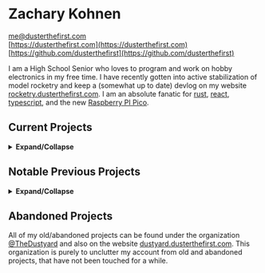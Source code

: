 # Zachary Kohnen

[me@dusterthefirst.com](mailto:me@dusterthefirst.com) \
[https://dusterthefirst.com](https://dusterthefirst.com) \
[https://github.com/dusterthefirst](https://github.com/dusterthefirst)

I am a High School Senior who loves to program and work on hobby electronics in
my free time. I have recently gotten into active stabilization of model rocketry
and keep a (somewhat up to date) devlog on my website [rocketry.dusterthefirst.com][rocketry].
I am an absolute fanatic for [rust], [react], [typescript], and the new
[Raspberry PI Pico][pico].

## Current Projects

<details>
 <summary><b>Expand/Collapse</b></summary>

<sup>Last updated June 30, 2021</sup>

-   [annoy] was a small hobby project to create a little annoying toy that my S/O
    could control remotely and get my attention when I get sucked into a project.
    It uses an ESP8266 and a whole load of reverse proxying to be accessible on
    the internet. When put together, it is a little annoying box of fun.

-   [sd] is an online D&D like magic card creator, designed for custom campaigns.
    The tool was never really used in a campaign, but has been very useful for
    the DM it was created for. It was a great project for working on a full
    client side app in react, and probably was the reason I chose to use React
    Native for the WHS Helper App.

-   [teensyduino-rs] is a somewhat ongoing project to create safe rust bindings to
    the teensyduino library which goes along with [my fork][arduinoteensy-better-ffi]
    of the [platformio teensyduino framework][arduinoteensy] which exposes many more
    of the functions as a C ABI so that it can be lined into rust.

-   [rocketry] is an ongoing learning project of creating and flying a thrust vector
    controlled rocket. I try to keep an [ongoing devlog][rocketry-website] but keep
    no promises. This project has been superseded by the pico-pilot project.

-   [preflight] is an attempt at end to end testing of flight software with as little
    setup as needed. It aims to be able to run SITL (Software In The Loop) simulations
    interfacing with firmware directly with the ease of running unit tests. In its
    current state, it would not make sense to, but the system may grow to be able
    to run HITL (Hardware In The Loop) simulations. This is built around the Rust
    macro system.

-   [pico-pilot] is my most recent rocketry project using the raspberry pi pico as
    the main controller for rocketry avionics. This project consists of several parts.
    pico-pilot housing the firmware and any libraries used.

    -   [pico-avionics] houses the kicad and other mechanical designs that describe
        the physical form of the avionics.
    -   [pico-mct] Houses the mission control software that interfaces with the
        pico-pilot firmware to relay live telemetry data and to send commands
        to the flight control software.

-   [kicad-library] is a conglomeration of all custom kicad footprints, 3d models,
    and libraries that I was unable to find existing versions of. This library is
    layed out in a way that others can use it, but is very specific to my projects
    and use cases.

    -   [RP_Silicon_KiCad] Is a fork of someone's copy of the official Raspberry
        Pi Pico and RP2040 kicad libraries that I have expanded on with 3d models
        and other fixes and improvements.

-   [vote] is a tool used to authenticate discord users in polls to prevent and
    detect vote manipulation. Yes, this is not super serious or super important
    but it makes polls with middle school children much easier since they
    can not manipulate it for fun.

</details>

## Notable Previous Projects

<details>
 <summary><b>Expand/Collapse</b></summary>

<sup>Last updated June 30, 2021</sup>

-   [calc-ab-senior-project] was an animation created for my AP Calculus AB class
    senior year of high school. The animation describes, visually, the connection
    between derivatives and the secant lines of a curve. This animation was created
    with [manim], a tool created by [Grant Sanderson (3Blue1Brown)][3blue1brown]
    like to programmatically generate the animations seen in his videos.

-   [WHS Helper App][whsha] was my first big user facing project. An IOS/Android
    app to help students manage their confusing schedule in my school. This app was
    a large success at first, but I have learned a lot about app development through
    the process of making it, and definitely learned that spending almost all of
    my waking hours on this project had been wearing me down. Since no one in the
    school was able to or willing to take up the app, when I graduate, it will
    more or less fade into oblivion.

-   [sxfs] was maybe the first project I have made, that had a successful 2nd version.
    This app is a simple file server for screenshot uploads from the ShareX utility.
    I have since switched to daily driving linux, meaning that I can no longer use
    ShareX. I know that this basically could have been implemented in nginx configs,
    but it was a good learning experience for backend rust and typescript projects.

-   [stfu] being a personal hobby project, it has an unprofessional name, but
    actually is a little useful project. It is a daemon/client duo that can easily
    mute a whole discord channel with ease and quickly (after the first cold run
    due to the slowness of the daemon starting)

-   [BicBacBoe] was my first full stack web application that was a simple 1v1
    tic-tac-toe game. It's server code has long been lost, but it was my first project
    I was able to share with friends. I even tried to make a second (failed) version
    that can be found [here][bicbacboe-2]

-   [Beepus], [WHS Help Bot][whshelpbot], and [RobbieBotten] were discord bots that
    I had made for specific discord servers. Beepus was a great moderation bot, but
    was never used enough before the server ended up dying. Robbie Botten on the
    other hand was deployed in a huge community server and got tons of use, but
    after I had left the server, its use became limited and eventually was taken
    offline. The WHS Help Bot never really became much, but its goal was to be a
    role management bot for a school discord server, that like many, died before
    the bot was done.

-   [LoginWithDiscord] was maybe and biggest library that I have made. It was
    designed to be a super simple, one function call, login button for discord.
    It was never reliable enough to truly use but many people picked it up,
    (many of who had no idea what they were doing, they just saw the words login
    and discord) and it became a mess to maintain, eventually being released into
    the dustyard after a failed rewrite of the library.

-   [StoragePlus] was a small spigot minecraft plugin that provided backpack/shulker
    box like tools. Minecraft eventually added native tools to achieve this better,
    which lead to me abandoning the project.

-   [Mechan.js] was maybe the library that I put the most work into, a command
    handling library for discord, in typescript. It involved a bunch of new challenges,
    such as parsing and creating a good, well thought out user facing API. This library
    was eventually scrapped, as I moved away from typescript for backend services,
    but still holds a place near and dear in my heart. The part I am most proud of
    are the documentation website which has detailed documentation written all out
    by hand ([mechan.js.org])

-   [GUIShopMinus] was going to be a FOSS (Free and Open Source Software) alternative
    to the popular GUIShopPlus spigot plugin with a web GUI to configure the shop.
    The MC server that it was commissioned for eventually fell through, but the shop
    plugin still had a lot of work to be done, so it was abandoned.

-   [Matts Mashups][lemmiejustyeet] was a commissioned website for a friend who
    wanted a place to store and share their musical mashups of songs. It came fully
    to fruition, but the person who it was created for never ended up using it and
    eventually I took the server offline. It was very useful as practice to learn
    about databases, for it was the first heavily database centered program I made.

-   [React TypeDoc][reacttypedoc] was a failed attempt to automate the process of
    making typescript docs and to put them in a cool, sexy, react based SPI. The
    documentation on typedoc at the time was sparse, so making a tool to understand
    the typedoc output was a pain, more than it was worth, eventually leaving me
    to abandon the project.

-   [BYOB] or Build Your Own Bot, was an idea to create a modular discord bot which
    could serve almost all purposes. People would be able to develop their modules
    for the bot and users of the bot could enable and disable the modules according
    to their use case. The modules were meant to be super simple, either in LUA or
    some other custom programming language so that anyone could just pick it up and
    make a plugin for their server. This ended up not making sense in the long run,
    due to the complexities.

-   [MGMT] was an idea to create a custom server management panel, tightly integrated
    into minecraft so that you could more closely control you minecraft servers,
    and waste less clock cycles on the webpanel, by writing it in rust, over the
    more common Java.

-   [MCProxy] was an extension of MGMT that actually came to fruition. It was a
    reverse proxy for minecraft servers, allowing multiple discord servers to run
    over the same port. This, if integrated into MGMT would remove the need to port
    forward every single mc server, and instead just create A/CNAME records to point
    to the same server, which will then get filtered by their connecting record.

</details>

## Abandoned Projects

All of my old/abandoned projects can be found under the organization [@TheDustyard]
and also on the website [dustyard.dusterthefirst.com][dustyard]. This organization
is purely to unclutter my account from old and abandoned projects, that have not
been touched for a while.

[@thedustyard]: https://github.com/TheDustyard
[3blue1brown]: https://www.youtube.com/channel/UCYO_jab_esuFRV4b17AJtAw
[annoy]: https://github.com/DusterTheFirst/annoy
[arduinoteensy-better-ffi]: https://github.com/DusterTheFirst/framework-arduinoteensy-better-ffi
[arduinoteensy]: https://docs.platformio.org/en/latest/frameworks/arduino.html
[beepus]: https://github.com/TheDustyard/beepus
[bicbacboe-2]: https://github.com/TheDustyard/bicbacboe
[bicbacboe]: https://github.com/TheDustyard/bicbacboe-1.0
[byob]: https://github.com/TheDustyard/BYOB
[calc-ab-senior-project]: https://github.com/DusterTheFirst/calc-ab-senior-project
[dustyard]: https://dustyard.dusterthefirst.com/
[guishopminus]: https://github.com/whsmc/GUIShopMinus
[kicad-library]: https://github.com/DusterTheFirst/kicad-library
[lemmiejustyeet]: https://github.com/lemmiejustyeet
[loginwithdiscord]: https://github.com/TheDustyard/Login-With-Discord
[manim]: https://github.com/ManimCommunity/manim
[mcproxy]: https://github.com/DusterTheFirst/mcproxy
[mechan.js.org]: https://mechan.js.org/docs
[mechan.js]: https://github.com/TheDustyard/mechan.js
[mgmt]: https://github.com/DusterTheFirst/MGMT
[pico-avionics]: https://github.com/DusterTheFirst/pico-avionics
[pico-mct]: https://github.com/DusterTheFirst/pico-mct
[pico-pilot]: https://github.com/DusterTheFirst/pico-pilot
[pico]: https://www.raspberrypi.org/products/raspberry-pi-pico/
[preflight]: https://github.com/DusterTheFirst/preflight
[react]: https://reactjs.org/
[reacttypedoc]: https://github.com/reacttypedoc
[robbiebotten]: https://github.com/TheDustyard/RobbieBotten
[rocketry-website]: https://rocketry.dusterthefirst.com
[rocketry]: https://github.com/DusterTheFirst/rocketry
[rp_silicon_kicad]: https://github.com/DusterTheFirst/RP_Silicon_KiCad
[rust]: https://www.rust-lang.org/
[sd]: https://github.com/DusterTheFirst/sd
[stfu]: https://github.com/DusterTheFirst/stfu
[storageplus]: https://github.com/TheDustyard/StoragePlus
[sxfs]: https://github.com/DusterTheFirst/sxfs
[teensyduino-rs]: https://github.com/DusterTheFirst/teensyduino-rs
[typescript]: https://www.typescriptlang.org/
[vote]: https://github.com/DusterTheFirst/vote
[whsha]: https://github.com/whsha
[whshelpbot]: https://github.com/TheDustyard/WHS-Help-Bot
